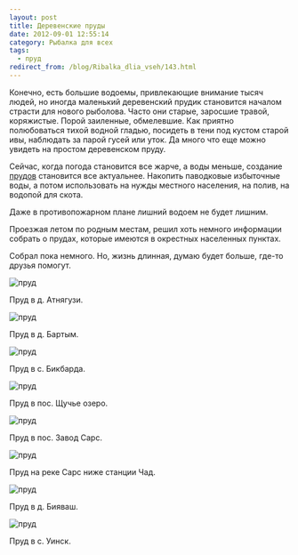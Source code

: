 ```yaml
---
layout: post
title: Деревенские пруды
date: 2012-09-01 12:55:14
category: Рыбалка для всех
tags:
  - пруд
redirect_from: /blog/Ribalka_dlia_vseh/143.html
---
```

Конечно, есть большие водоемы, привлекающие внимание тысяч людей, но
иногда маленький деревенский прудик становится началом страсти для
нового рыболова. Часто они старые, заросшие травой, коряжистые. Порой
заиленные, обмелевшие. Как приятно полюбоваться тихой водной гладью,
посидеть в тени под кустом старой ивы, наблюдать за парой гусей или
уток. Да много что еще можно увидеть на простом деревенском пруду.

Сейчас, когда погода становится все жарче, а воды меньше, создание
[прудов][1] становится все актуальнее. Накопить паводковые избыточные
воды, а потом использовать на нужды местного населения, на полив,
на водопой для скота.

Даже в противопожарном плане лишний водоем не будет лишним.

Проезжая летом по родным местам, решил хоть немного информации собрать о
прудах, которые имеются в окрестных населенных пунктах.

Собрал пока немного. Но, жизнь длинная, думаю будет больше, где-то
друзья помогут.

![пруд](/uploads/images/00/00/01/2012/09/01/d2237f.jpg)

Пруд в д. Атнягузи.

![пруд](/uploads/images/00/00/01/2012/09/01/3ca2dc.jpg)

Пруд в д. Бартым.

![пруд](/uploads/images/00/00/01/2012/09/01/0b3910.jpg)

Пруд в с. Бикбарда.

![пруд](/uploads/images/00/00/01/2012/09/01/3df51505ea.jpg)

Пруд в пос. Щучье озеро.

![пруд](/uploads/images/00/00/01/2012/09/01/50c5af.jpg)

Пруд в пос. Завод Сарс.

![пруд](/uploads/images/00/00/01/2012/09/01/ffe1f0.jpg)

Пруд на реке Сарс ниже станции Чад.

![пруд](/uploads/images/00/00/01/2012/09/01/500241.jpg)

Пруд в д. Бияваш.

![пруд](/uploads/images/00/00/01/2012/09/01/1162e4.jpg)

Пруд в с. Уинск.

[1]: /blog/Ribalka_dlia_vseh/3.html
